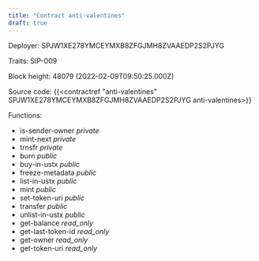 ```yaml
---
title: "Contract anti-valentines"
draft: true
---
```

Deployer: SPJW1XE278YMCEYMXB8ZFGJMH8ZVAAEDP2S2PJYG

Traits:
SIP-009 



Block height: 48079 (2022-02-09T09:50:25.000Z)

Source code: {{<contractref "anti-valentines" SPJW1XE278YMCEYMXB8ZFGJMH8ZVAAEDP2S2PJYG anti-valentines>}}

Functions:

* is-sender-owner _private_
* mint-next _private_
* trnsfr _private_
* burn _public_
* buy-in-ustx _public_
* freeze-metadata _public_
* list-in-ustx _public_
* mint _public_
* set-token-uri _public_
* transfer _public_
* unlist-in-ustx _public_
* get-balance _read_only_
* get-last-token-id _read_only_
* get-owner _read_only_
* get-token-uri _read_only_
